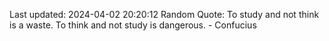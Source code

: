 Last updated: 2024-04-02 20:20:12
Random Quote: To study and not think is a waste. To think and not study is dangerous. - Confucius
